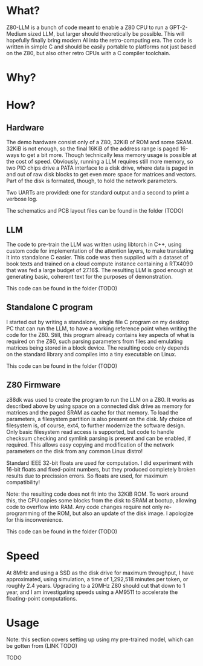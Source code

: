 # What?

Z80-LLM is a bunch of code meant to enable a Z80 CPU to run a GPT-2-Medium sized LLM, but larger should theoretically be possible. This will hopefully finally bring modern AI into the retro-computing era. The code is written in simple C and should be easily portable to platforms not just based on the Z80, but also other retro CPUs with a C compiler toolchain.

# Why?

# How?

## Hardware

The demo hardware consist only of a Z80, 32KiB of ROM and some SRAM. 32KiB is not enough, so the final 16KiB of the address range is paged 16-ways to get a bit more. Though technically less memory usage is possible at the cost of speed. Obviously, running a LLM requires still more memory, so two PIO chips drive a PATA interface to a disk drive, where data is paged in and out of raw disk blocks to get even more space for matrices and vectors. Part of the disk is formated, though, to hold the network parameters.

Two UARTs are provided: one for standard output and a second to print a verbose log.

The schematics and PCB layout files can be found in the folder (TODO)

## LLM

The code to pre-train the LLM was written using libtorch in C++, using custom code for implementation of the attention layers, to make translating it into standalone C easier. This code was then supplied with a dataset of book texts and trained on a cloud compute instance containing a RTX4090 that was fed a large budget of 27.16$. The resulting LLM is good enough at generating basic, coherent text for the purposes of demonstration.

This code can be found in the folder (TODO)

## Standalone C program

I started out by writing a standalone, single file C program on my desktop PC that can run the LLM, to have a working reference point when writing the code for the Z80.
Still, this program already contains key aspects of what is required on the Z80, such parsing parameters from files and emulating matrices being stored in a block device.
The resulting code only depends on the standard library and compiles into a tiny executable on Linux.

This code can be found in the folder (TODO)

## Z80 Firmware

z88dk was used to create the program to run the LLM on a Z80. It works as described above by using space on a connected disk drive as memory for matrices and the paged SRAM as cache for that memory. To load the parameters, a filesystem partition is also present on the disk. My choice of filesystem is, of course, ext4, to further modernize the software design. Only basic filesystem read access is supported, but code to handle checksum checking and symlink parsing is present and can be enabled, if required. This allows easy copying and modification of the network parameters on the disk from any common Linux distro!

Standard IEEE 32-bit floats are used for computation. I did experiment with 16-bit floats and fixed-point numbers, but they produced completely broken results due to precission errors. So floats are used, for maximum compatibility!

Note: the resulting code does not fit into the 32KiB ROM. To work around this, the CPU copies some blocks from the disk to SRAM at bootup, allowing code to overflow into RAM. Any code changes require not only re-programming of the ROM, but also an update of the disk image. I apologize for this inconvenience.

This code can be found in the folder (TODO)

# Speed

At 8MHz and using a SSD as the disk drive for maximum throughput, I have approximated, using simulation, a time of 1,292,518 minutes per token, or roughly 2.4 years. Upgrading to a 20MHz Z80 should cut that down to 1 year, and I am investigating speeds using a AM9511 to accelerate the floating-point computations.

# Usage

Note: this section covers setting up using my pre-trained model, which can be gotten from (LINK TODO)

TODO
